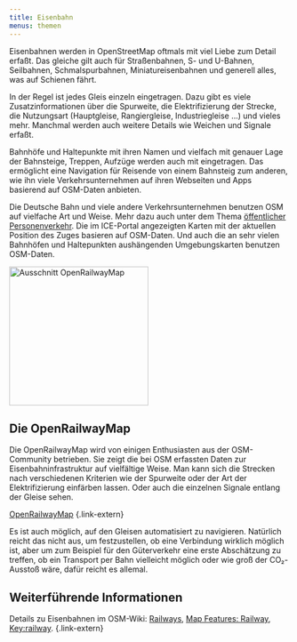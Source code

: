 ```yaml
---
title: Eisenbahn
menus: themen
---
```


Eisenbahnen werden in OpenStreetMap oftmals mit viel Liebe zum Detail erfaßt.
Das gleiche gilt auch für Straßenbahnen, S- und U-Bahnen, Seilbahnen,
Schmalspurbahnen, Miniatureisenbahnen und generell alles, was auf Schienen
fährt.

In der Regel ist jedes Gleis einzeln eingetragen. Dazu gibt es viele
Zusatzinformationen über die Spurweite, die Elektrifizierung der Strecke, die
Nutzungsart (Hauptgleise, Rangiergleise, Industriegleise ...) und vieles mehr.
Manchmal werden auch weitere Details wie Weichen und Signale erfaßt.

Bahnhöfe und Haltepunkte mit ihren Namen und vielfach mit genauer Lage der
Bahnsteige, Treppen, Aufzüge werden auch mit eingetragen. Das ermöglicht eine
Navigation für Reisende von einem Bahnsteig zum anderen, wie ihn viele
Verkehrsunternehmen auf ihren Webseiten und Apps basierend auf OSM-Daten
anbieten.

Die Deutsche Bahn und viele andere Verkehrsunternehmen benutzen OSM auf
vielfache Art und Weise. Mehr dazu auch unter dem Thema [öffentlicher
Personenverkehr](/themen/öpnv/). Die im ICE-Portal angezeigten Karten mit der
aktuellen Position des Zuges basieren auf OSM-Daten. Und auch die an sehr
vielen Bahnhöfen und Haltepunkten aushängenden Umgebungskarten benutzen
OSM-Daten.

<div class="infobox">

<img class="float-right with-border" src="ausschnitt-openrailwaymap.png" title="Ausschnitt OpenRailwayMap" width="250"/>

## Die OpenRailwayMap

Die OpenRailwayMap wird von einigen Enthusiasten aus der OSM-Community
betrieben. Sie zeigt die bei OSM erfassten Daten zur Eisenbahninfrastruktur
auf vielfältige Weise. Man kann sich die Strecken nach verschiedenen Kriterien
wie der Spurweite oder der Art der Elektrifizierung einfärben lassen. Oder auch
die einzelnen Signale entlang der Gleise sehen.

[OpenRailwayMap](https://openrailwaymap.org/)
{.link-extern}

</div>

Es ist auch möglich, auf den Gleisen automatisiert zu navigieren. Natürlich
reicht das nicht aus, um festzustellen, ob eine Verbindung wirklich möglich
ist, aber um zum Beispiel für den Güterverkehr eine erste Abschätzung zu
treffen, ob ein Transport per Bahn vielleicht möglich oder wie groß der
CO&#x2082;-Ausstoß wäre, dafür reicht es allemal.

## Weiterführende Informationen

Details zu Eisenbahnen im OSM-Wiki: [Railways](https://wiki.openstreetmap.org/wiki/Railways),
[Map Features: Railway](https://wiki.openstreetmap.org/wiki/Map_features#Railway),
[Key:railway](https://wiki.openstreetmap.org/wiki/DE:Key:railway).
{.link-extern}

